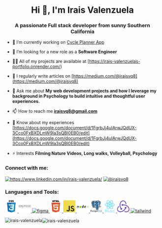 <h1 align="center">Hi 👋, I'm Irais Valenzuela</h1>
<h3 align="center">A passionate Full stack developer from sunny Southern California</h3>

- 🔭 I’m currently working on [Cycle Planner App](https://github.com/irais-valenzuela/cycle-planner-app)

- 🤝 I’m looking for a new role as a **Software Engineer**

- 👨‍💻 All of my projects are available at [https://irais-valenzuelas-portfolio.onrender.com/)

- 📝 I regularly write articles on [https://medium.com/@iraisvq8](https://medium.com/@iraisvq8)

- 💬 Ask me about **My web development projects and how I leverage my background in Psychology to build intuitive and thoughtful user experiences.**

- 📫 How to reach me **iraisvq8@gmail.com**

- 📄 Know about my experiences [https://docs.google.com/document/d/1FgrbJj4ulArwJQdUX-3Cco0FxBXDLmW9la3sQBl0EB0/edit](https://docs.google.com/document/d/1FgrbJj4ulArwJQdUX-3Cco0FxBXDLmW9la3sQBl0EB0/edit)

- ⚡ Interests **Filming Nature Videos, Long walks, Volleyball, Psychology**

<h3 align="left">Connect with me:</h3>
<p align="left">
<a href="https://linkedin.com/in/https://www.linkedin.com/in/irais-valenzuela/" target="blank"><img align="center" src="https://raw.githubusercontent.com/rahuldkjain/github-profile-readme-generator/master/src/images/icons/Social/linked-in-alt.svg" alt="https://www.linkedin.com/in/irais-valenzuela/" height="30" width="40" /></a>
<a href="https://medium.com/@iraisvq8" target="blank"><img align="center" src="https://raw.githubusercontent.com/rahuldkjain/github-profile-readme-generator/master/src/images/icons/Social/medium.svg" alt="@iraisvq8" height="30" width="40" /></a>
</p>

<h3 align="left">Languages and Tools:</h3>
<p align="left"> <a href="https://www.w3schools.com/css/" target="_blank" rel="noreferrer"> <img src="https://raw.githubusercontent.com/devicons/devicon/master/icons/css3/css3-original-wordmark.svg" alt="css3" width="40" height="40"/> </a> <a href="https://expressjs.com" target="_blank" rel="noreferrer"> <img src="https://raw.githubusercontent.com/devicons/devicon/master/icons/express/express-original-wordmark.svg" alt="express" width="40" height="40"/> </a> <a href="https://www.figma.com/" target="_blank" rel="noreferrer"> <img src="https://www.vectorlogo.zone/logos/figma/figma-icon.svg" alt="figma" width="40" height="40"/> </a> <a href="https://www.w3.org/html/" target="_blank" rel="noreferrer"> <img src="https://raw.githubusercontent.com/devicons/devicon/master/icons/html5/html5-original-wordmark.svg" alt="html5" width="40" height="40"/> </a> <a href="https://developer.mozilla.org/en-US/docs/Web/JavaScript" target="_blank" rel="noreferrer"> <img src="https://raw.githubusercontent.com/devicons/devicon/master/icons/javascript/javascript-original.svg" alt="javascript" width="40" height="40"/> </a> <a href="https://nodejs.org" target="_blank" rel="noreferrer"> <img src="https://raw.githubusercontent.com/devicons/devicon/master/icons/nodejs/nodejs-original-wordmark.svg" alt="nodejs" width="40" height="40"/> </a> <a href="https://www.postgresql.org" target="_blank" rel="noreferrer"> <img src="https://raw.githubusercontent.com/devicons/devicon/master/icons/postgresql/postgresql-original-wordmark.svg" alt="postgresql" width="40" height="40"/> </a> <a href="https://reactjs.org/" target="_blank" rel="noreferrer"> <img src="https://raw.githubusercontent.com/devicons/devicon/master/icons/react/react-original-wordmark.svg" alt="react" width="40" height="40"/> </a> <a href="https://redux.js.org" target="_blank" rel="noreferrer"> <img src="https://raw.githubusercontent.com/devicons/devicon/master/icons/redux/redux-original.svg" alt="redux" width="40" height="40"/> </a> <a href="https://tailwindcss.com/" target="_blank" rel="noreferrer"> <img src="https://www.vectorlogo.zone/logos/tailwindcss/tailwindcss-icon.svg" alt="tailwind" width="40" height="40"/> </a> </p>

<p><img align="left" src="https://github-readme-stats.vercel.app/api/top-langs?username=irais-valenzuela&show_icons=true&locale=en&layout=compact" alt="irais-valenzuela" /></p>


<p><img align="center" src="https://github-readme-streak-stats.herokuapp.com/?user=irais-valenzuela&" alt="irais-valenzuela" /></p>
